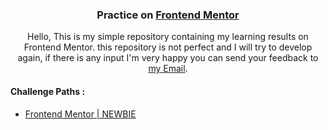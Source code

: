 <h3 align="center">Practice on <a href="https://www.frontendmentor.io/">Frontend Mentor</a></h3>

<p align="center">Hello, This is my simple repository containing my learning results on Frontend Mentor. this repository is not perfect and I will try to develop again, if there is any input I'm very happy you can send your feedback to <a href = "mailto: pangestu.ncp@gmail.com">my Email</a>.</p>

<h4> Challenge Paths :</h4>

- [Frontend Mentor | NEWBIE](https://github.com/PangestuNcp/Frontend-Mentor/tree/main/Frontend%20Mentor%20-%20Newbie)
